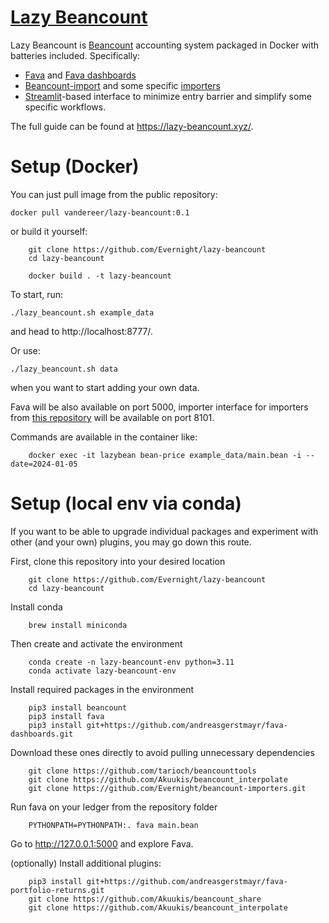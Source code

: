 # [Lazy Beancount](https://lazy-beancount.xyz/)

Lazy Beancount is [Beancount](https://github.com/beancount/beancount) accounting system packaged in Docker with batteries included. Specifically:

- [Fava](https://github.com/beancount/fava) and [Fava dashboards](https://github.com/andreasgerstmayr/fava-dashboards)
- [Beancount-import](https://github.com/jbms/beancount-import) and some specific [importers](https://github.com/Evernight/beancount-importers)
- [Streamlit](https://streamlit.io/)-based interface to minimize entry barrier and simplify some specific workflows.

The full guide can be found at https://lazy-beancount.xyz/.

# Setup (Docker)

You can just pull image from the public repository:

    docker pull vandereer/lazy-beancount:0.1

or build it yourself:

```
    git clone https://github.com/Evernight/lazy-beancount
    cd lazy-beancount

    docker build . -t lazy-beancount
```

To start, run:

    ./lazy_beancount.sh example_data

and head to http://localhost:8777/.

Or use:

    ./lazy_beancount.sh data

when you want to start adding your own data.

Fava will be also available on port 5000, importer interface for importers from [this repository](https://github.com/Evernight/beancount-importers) will be available on port 8101.

Commands are available in the container like: 

```
    docker exec -it lazybean bean-price example_data/main.bean -i --date=2024-01-05
```

# Setup (local env via conda)

If you want to be able to upgrade individual packages and experiment with other (and your own) plugins, you may go down this route.

First, clone this repository into your desired location

```
    git clone https://github.com/Evernight/lazy-beancount
    cd lazy-beancount
```

Install conda

```
    brew install miniconda
```

Then create and activate the environment

```
    conda create -n lazy-beancount-env python=3.11
    conda activate lazy-beancount-env
```

Install required packages in the environment

```
    pip3 install beancount
    pip3 install fava
    pip3 install git+https://github.com/andreasgerstmayr/fava-dashboards.git
```

Download these ones directly to avoid pulling unnecessary dependencies

```
    git clone https://github.com/tarioch/beancounttools
    git clone https://github.com/Akuukis/beancount_interpolate
    git clone https://github.com/Evernight/beancount-importers.git
```

Run fava on your ledger from the repository folder

```
    PYTHONPATH=PYTHONPATH:. fava main.bean
```

Go to http://127.0.0.1:5000 and explore Fava.

(optionally) Install additional plugins:

```
    pip3 install git+https://github.com/andreasgerstmayr/fava-portfolio-returns.git
    git clone https://github.com/Akuukis/beancount_share
    git clone https://github.com/Akuukis/beancount_interpolate
```